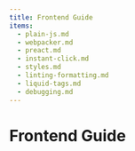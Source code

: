```yaml
---
title: Frontend Guide
items:
  - plain-js.md
  - webpacker.md
  - preact.md
  - instant-click.md
  - styles.md
  - linting-formatting.md
  - liquid-tags.md
  - debugging.md
---
```


# Frontend Guide
